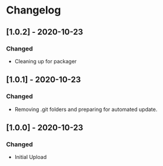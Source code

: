 # Changelog

## [1.0.2] - 2020-10-23
### Changed
- Cleaning up for packager

## [1.0.1] - 2020-10-23
### Changed
- Removing .git folders and preparing for automated update.

## [1.0.0] - 2020-10-23
### Changed
- Initial Upload
